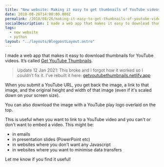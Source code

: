 ```yaml
---
title: "New website: Making it easy to get thumbnails of YouTube videos"
date: 2018-08-26T14:00:00.000Z
permalink: /2018/08/26/making-it-easy-to-get-thumbnails-of-youtube-videos.html
socialDescription: I made a web app that makes it easy to download thumbnails for YouTube videos
tags:
  - new website
  - python
layout: "../layouts/BlogpostLayout.astro"
---
```

I made a web app that makes it easy to download thumbnails for YouTube videos. It’s called [Get YouTube Thumbnails](https://youtubethumbnails.pythonanywhere.com).

> Update 12 Jan 2021: This broke and I forgot how it worked so I couldn’t fix it. I’ve rebuilt it here: <a href="https://getyoutubethumbnails.netlify.app">getyoutubethumbnails.netlify.app</a>

When you submit a YouTube URL, you get back the image, a link to that image, and the original height and width of that image (even if it's scaled down on your screen size).

You can also download the image with a YouTube play logo overlaid on the top.

This is useful when you want to link to a YouTube video and you can't or don't want to embed a video. This might be:

* in emails
* in presentation slides (PowerPoint etc)
* in websites where you don't want any Javascript
* in websites where you want to minimise data transfers

Let me know if you find it useful!